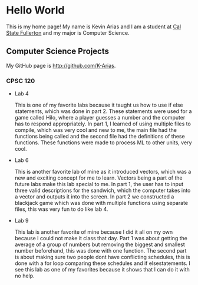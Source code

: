 # Hello World

This is my home page! My name is Kevin Arias and I am a student at [Cal State Fullerton](http://www.fullerton.edu/) and my major is Computer Science.

## Computer Science Projects

My GitHub page is http://github.com/K-Arias.

### CPSC 120

* Lab 4

    This is one of my favorite labs because it taught us how to use if else
    statements, which was done in part 2. These statements were used for a
    game called Hilo, where a player guesses a number and the computer
    has to respond appropriately. In part 1, I learned of using multiple
    files to compile, which was very cool and new to me, the main file 
    had the functions being called and the second file had the definitions
    of these functions. These functions were made to process ML to other
    units, very cool.

* Lab 6

    This is another favorite lab of mine as it introduced vectors, which 
    was a new and exciting concept for me to learn. Vectors being a part 
    of the future labs make this lab special to me. In part 1, the user has
    to input three valid descriptions for the sandwich, which the computer
    takes into a vector and outputs it into the screen. In part 2 we 
    constructed a blackjack game which was done with multiple functions
    using separate files, this was very fun to do like lab 4. 

* Lab 9

    This lab is another favorite of mine because I did it all on my own 
    because I could not make it class that day. Part 1 was about getting 
    the average of a group of numbers but removing the biggest and smallest
    number beforehand, this was done with one function. The second part is
    about making sure two people dont have conflicting schedules, this is
    done with a for loop comparing these schedules and if elsestatements.
    I see this lab as one of my favorites because it shows that I can do it
    with no help.
